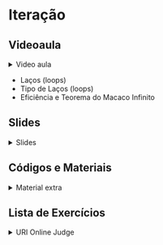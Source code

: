 Iteração
====================================

## Videoaula

<details>
    <summary>Video aula</summary>

<iframe width="560" height="315" src="https://www.youtube.com/embed/ICW2bUyEqaI" title="YouTube video player" frameborder="0" allow="accelerometer; autoplay; clipboard-write; encrypted-media; gyroscope; picture-in-picture" allowfullscreen></iframe>

</details>

- Laços (loops)
- Tipo de Laços (loops)
- Eficiência e Teorema do Macaco Infinito 

## Slides

<details>
    <summary>Slides</summary>

<iframe src="https://docs.google.com/presentation/d/e/2PACX-1vTsSgDRnVS_576JcrNwASzD74rwFlcwwJcF3P0rbtCwRtMMZhc4QBWaTO5CqCh0tUmOwHJjOjAQ_I2S/embed?start=false&loop=false&delayms=3000" frameborder="0" width="600" height="400" allowfullscreen="true" mozallowfullscreen="true" webkitallowfullscreen="true"></iframe>

</details>

## Códigos e Materiais

<details>
    <summary>Material extra</summary>

<div markdown=1>

- [Documentação do C++ ](https://devdocs.io/cpp-algorithm/)
</div>
</details>

## Lista de Exercícios

<details>
    <summary>URI Online Judge</summary>

<div markdown=1>

- Lista de Exercícios 03
  - Acessem o [URI Online Judge](https://www.urionlinejudge.com.br/judge/en/login) e entrem na disciplina GE Iniciante.
  - ID da disciplina: 7550
  - Chave: XMGN22y
- Exercícios Extras 
    - [[URI 1118] Várias Notas Com Validação](https://www.urionlinejudge.com.br/judge/pt/problems/view/1118)
    - [[URI 1131] Grenais](https://www.urionlinejudge.com.br/judge/pt/problems/view/1131)
    - [[URI 1157] Divisores I](https://www.urionlinejudge.com.br/judge/pt/problems/view/1157)
    - [[URI 1164] Número Perfeito](https://www.urionlinejudge.com.br/judge/pt/problems/view/1164)
    - [[URI 1165] Número Primo](https://www.urionlinejudge.com.br/judge/pt/problems/view/1165)
- Desafios
    - Escreva um programa que mostre os números de 0 a 100 e coloque Fizz nos números múltiplos de 3 e Buzz nos múltiplos de 5, caso ambos ocorram mostre FizzBuzz.
    - [[URI 1160] Crescimento Populacional](https://www.urionlinejudge.com.br/judge/pt/problems/view/1160)

</div>
</details>
